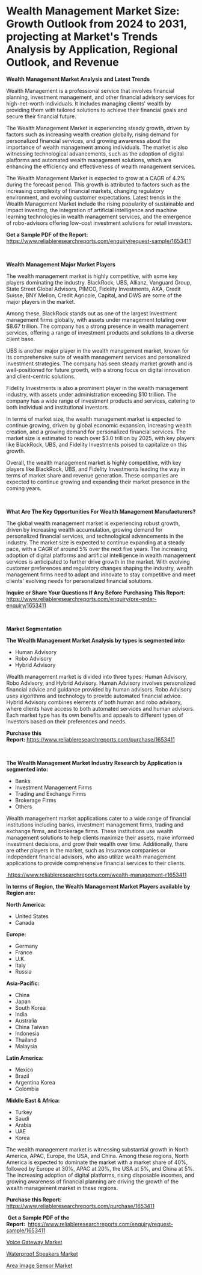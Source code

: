 <p><h1>Wealth Management Market Size: Growth Outlook from 2024 to 2031, projecting at Market's Trends Analysis by Application, Regional Outlook, and Revenue</h1></p><p><strong>Wealth Management Market Analysis and Latest Trends</strong></p>
<p><p>Wealth Management is a professional service that involves financial planning, investment management, and other financial advisory services for high-net-worth individuals. It includes managing clients' wealth by providing them with tailored solutions to achieve their financial goals and secure their financial future.</p><p>The Wealth Management Market is experiencing steady growth, driven by factors such as increasing wealth creation globally, rising demand for personalized financial services, and growing awareness about the importance of wealth management among individuals. The market is also witnessing technological advancements, such as the adoption of digital platforms and automated wealth management solutions, which are enhancing the efficiency and effectiveness of wealth management services.</p><p>The Wealth Management Market is expected to grow at a CAGR of 4.2% during the forecast period. This growth is attributed to factors such as the increasing complexity of financial markets, changing regulatory environment, and evolving customer expectations. Latest trends in the Wealth Management Market include the rising popularity of sustainable and impact investing, the integration of artificial intelligence and machine learning technologies in wealth management services, and the emergence of robo-advisors offering low-cost investment solutions for retail investors.</p></p>
<p><strong>Get a Sample PDF of the Report:&nbsp;</strong> <a href="https://www.reliableresearchreports.com/enquiry/request-sample/1653411">https://www.reliableresearchreports.com/enquiry/request-sample/1653411</a></p>
<p>&nbsp;</p>
<p><strong>Wealth Management Major Market Players</strong></p>
<p><p>The wealth management market is highly competitive, with some key players dominating the industry. BlackRock, UBS, Allianz, Vanguard Group, State Street Global Advisors, PIMCO, Fidelity Investments, AXA, Credit Suisse, BNY Mellon, Credit Agricole, Capital, and DWS are some of the major players in the market.</p><p>Among these, BlackRock stands out as one of the largest investment management firms globally, with assets under management totaling over $8.67 trillion. The company has a strong presence in wealth management services, offering a range of investment products and solutions to a diverse client base.</p><p>UBS is another major player in the wealth management market, known for its comprehensive suite of wealth management services and personalized investment strategies. The company has seen steady market growth and is well-positioned for future growth, with a strong focus on digital innovation and client-centric solutions.</p><p>Fidelity Investments is also a prominent player in the wealth management industry, with assets under administration exceeding $10 trillion. The company has a wide range of investment products and services, catering to both individual and institutional investors.</p><p>In terms of market size, the wealth management market is expected to continue growing, driven by global economic expansion, increasing wealth creation, and a growing demand for personalized financial services. The market size is estimated to reach over $3.0 trillion by 2025, with key players like BlackRock, UBS, and Fidelity Investments poised to capitalize on this growth.</p><p>Overall, the wealth management market is highly competitive, with key players like BlackRock, UBS, and Fidelity Investments leading the way in terms of market share and revenue generation. These companies are expected to continue growing and expanding their market presence in the coming years.</p></p>
<p>&nbsp;</p>
<p><strong>What Are The Key Opportunities For Wealth Management Manufacturers?</strong></p>
<p><p>The global wealth management market is experiencing robust growth, driven by increasing wealth accumulation, growing demand for personalized financial services, and technological advancements in the industry. The market size is expected to continue expanding at a steady pace, with a CAGR of around 5% over the next five years. The increasing adoption of digital platforms and artificial intelligence in wealth management services is anticipated to further drive growth in the market. With evolving customer preferences and regulatory changes shaping the industry, wealth management firms need to adapt and innovate to stay competitive and meet clients' evolving needs for personalized financial solutions.</p></p>
<p><strong>Inquire or Share Your Questions If Any Before Purchasing This Report:</strong> <a href="https://www.reliableresearchreports.com/enquiry/pre-order-enquiry/1653411">https://www.reliableresearchreports.com/enquiry/pre-order-enquiry/1653411</a></p>
<p>&nbsp;</p>
<p><strong>Market Segmentation</strong></p>
<p><strong>The Wealth Management Market Analysis by types is segmented into:</strong></p>
<p><ul><li>Human Advisory</li><li>Robo Advisory</li><li>Hybrid Advisory</li></ul></p>
<p><p>Wealth management market is divided into three types: Human Advisory, Robo Advisory, and Hybrid Advisory. Human Advisory involves personalized financial advice and guidance provided by human advisors. Robo Advisory uses algorithms and technology to provide automated financial advice. Hybrid Advisory combines elements of both human and robo advisory, where clients have access to both automated services and human advisors. Each market type has its own benefits and appeals to different types of investors based on their preferences and needs.</p></p>
<p><strong>Purchase this Report:&nbsp;</strong><a href="https://www.reliableresearchreports.com/purchase/1653411">https://www.reliableresearchreports.com/purchase/1653411</a></p>
<p>&nbsp;</p>
<p><strong>The Wealth Management Market Industry Research by Application is segmented into:</strong></p>
<p><ul><li>Banks</li><li>Investment Management Firms</li><li>Trading and Exchange Firms</li><li>Brokerage Firms</li><li>Others</li></ul></p>
<p><p>Wealth management market applications cater to a wide range of financial institutions including banks, investment management firms, trading and exchange firms, and brokerage firms. These institutions use wealth management solutions to help clients maximize their assets, make informed investment decisions, and grow their wealth over time. Additionally, there are other players in the market, such as insurance companies or independent financial advisors, who also utilize wealth management applications to provide comprehensive financial services to their clients.</p></p>
<p><a href="https://www.reliableresearchreports.com/wealth-management-r1653411">&nbsp;https://www.reliableresearchreports.com/wealth-management-r1653411</a></p>
<p><strong>In terms of Region, the Wealth Management Market Players available by Region are:</strong></p>
<p>
    <p> <strong> North America: </strong>
        <ul>
            <li>United States</li>
            <li>Canada</li>
        </ul>
        </p> 
    <p> <strong> Europe: </strong>
        <ul>
            <li>Germany</li>
            <li>France</li>
            <li>U.K.</li>
            <li>Italy</li>
            <li>Russia</li>
        </ul>
        </p> 
    <p> <strong> Asia-Pacific: </strong>
        <ul>
            <li>China</li>
            <li>Japan</li>
            <li>South Korea</li>
            <li>India</li>
            <li>Australia</li>
            <li>China Taiwan</li>
            <li>Indonesia</li>
            <li>Thailand</li>
            <li>Malaysia</li>
        </ul>
        </p> 
    <p> <strong> Latin America: </strong>
        <ul>
            <li>Mexico</li>
            <li>Brazil</li>
            <li>Argentina Korea</li>
            <li>Colombia</li>
        </ul>
        </p> 
    <p> <strong> Middle East & Africa: </strong>
        <ul>
            <li>Turkey</li>
            <li>Saudi</li>
            <li>Arabia</li>
            <li>UAE</li>
            <li>Korea</li>
        </ul>
    </p>
    </p>
<p><p>The wealth management market is witnessing substantial growth in North America, APAC, Europe, the USA, and China. Among these regions, North America is expected to dominate the market with a market share of 40%, followed by Europe at 30%, APAC at 20%, the USA at 5%, and China at 5%. The increasing adoption of digital platforms, rising disposable incomes, and growing awareness of financial planning are driving the growth of the wealth management market in these regions.</p></p>
<p><strong>Purchase this Report: </strong><a href="https://www.reliableresearchreports.com/purchase/1653411">https://www.reliableresearchreports.com/purchase/1653411</a></p>
<p>&nbsp;<strong>Get a Sample PDF of the Report:&nbsp;&nbsp;</strong><a href="https://www.reliableresearchreports.com/enquiry/request-sample/1653411">https://www.reliableresearchreports.com/enquiry/request-sample/1653411</a></p>
<p><strong></strong></p>
<p><p><a href="https://www.linkedin.com/pulse/voice-gateway-market-size-cagr-trends-2024-2030-yoyo-research-eae6e">Voice Gateway Market</a></p><p><a href="https://github.com/susanjprice2023/Market-Research-Report-List-1/blob/main/waterproof-speakers-market.md">Waterproof Speakers Market</a></p><p><a href="https://www.linkedin.com/pulse/area-image-sensor-market-size-reveals-best-marketing-channels-w5cpe">Area Image Sensor Market</a></p></p>